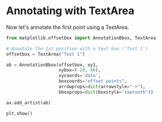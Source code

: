 # Annotating with TextArea

Now let's annotate the first point using a TextArea.

```python
from matplotlib.offsetbox import AnnotationBbox, TextArea

# Annotate the 1st position with a text box ('Test 1')
offsetbox = TextArea("Test 1")

ab = AnnotationBbox(offsetbox, xy1,
                    xybox=(-20, 40),
                    xycoords='data',
                    boxcoords="offset points",
                    arrowprops=dict(arrowstyle="->"),
                    bboxprops=dict(boxstyle="sawtooth"))

ax.add_artist(ab)

plt.show()
```

